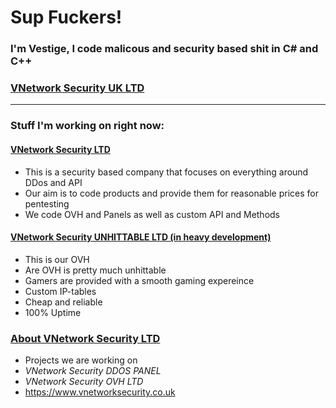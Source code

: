 # Sup Fuckers!

### I'm Vestige, I code malicous and security based shit in C# and C++

### [VNetwork Security UK LTD](https://discord.gg/vun6j4vSdX)

-----------------

### Stuff I'm working on right now:

#### [VNetwork Security LTD](https://discord.gg/vun6j4vSdX)
* This is a security based company that focuses on everything around DDos and API
* Our aim is to code products and provide them for reasonable prices for pentesting
* We code OVH and Panels as well as custom API and Methods
#### [VNetwork Security UNHITTABLE LTD (in heavy development)](https://discord.gg/vun6j4vSdX)
* This is our OVH 
* Are OVH is pretty much unhittable
* Gamers are provided with a smooth gaming expereince 
* Custom IP-tables
* Cheap and reliable
* 100% Uptime

### [About VNetwork Security LTD](https://discord.gg/vun6j4vSdX)
* Projects we are working on
* *VNetwork Security DDOS PANEL*
* *VNetwork Security OVH LTD*
* https://www.vnetworksecurity.co.uk

